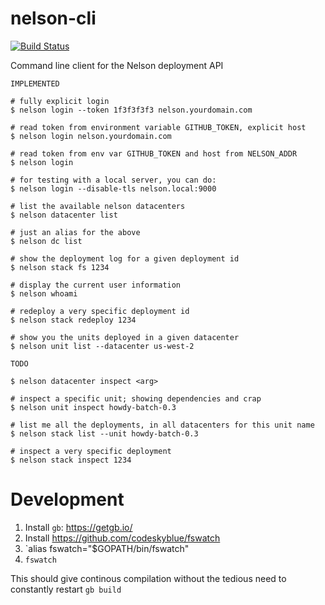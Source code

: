 # nelson-cli

[![Build Status](https://travis.oncue.verizon.net/iptv/nelson-cli.svg?token=Lp2ZVD96vfT8T599xRfV&branch=master)](https://travis.oncue.verizon.net/iptv/nelson-cli)

Command line client for the Nelson deployment API

```
IMPLEMENTED

# fully explicit login
$ nelson login --token 1f3f3f3f3 nelson.yourdomain.com

# read token from environment variable GITHUB_TOKEN, explicit host
$ nelson login nelson.yourdomain.com

# read token from env var GITHUB_TOKEN and host from NELSON_ADDR
$ nelson login

# for testing with a local server, you can do:
$ nelson login --disable-tls nelson.local:9000

# list the available nelson datacenters
$ nelson datacenter list

# just an alias for the above
$ nelson dc list

# show the deployment log for a given deployment id
$ nelson stack fs 1234

# display the current user information
$ nelson whoami

# redeploy a very specific deployment id
$ nelson stack redeploy 1234

# show you the units deployed in a given datacenter
$ nelson unit list --datacenter us-west-2

TODO

$ nelson datacenter inspect <arg>

# inspect a specific unit; showing dependencies and crap
$ nelson unit inspect howdy-batch-0.3

# list me all the deployments, in all datacenters for this unit name
$ nelson stack list --unit howdy-batch-0.3

# inspect a very specific deployment
$ nelson stack inspect 1234

```

# Development

1. Install `gb`: https://getgb.io/
1. Install https://github.com/codeskyblue/fswatch
1. `alias fswatch="$GOPATH/bin/fswatch"
1. `fswatch`

This should give continous compilation without the tedious need to constantly restart `gb build`